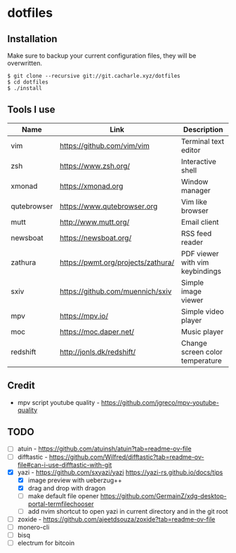 # dotfiles

## Installation

Make sure to backup your current configuration files, they will be overwritten.

```
$ git clone --recursive git://git.cacharle.xyz/dotfiles
$ cd dotfiles
$ ./install
```

## Tools I use

| Name        | Link                               | Description                     |
|-------------|------------------------------------|---------------------------------|
| vim         | https://github.com/vim/vim         | Terminal text editor            |
| zsh         | https://www.zsh.org/               | Interactive shell               |
| xmonad      | https://xmonad.org                 | Window manager                  |
| qutebrowser | https://www.qutebrowser.org        | Vim like browser                |
| mutt        | http://www.mutt.org/               | Email client                    |
| newsboat    | https://newsboat.org/              | RSS feed reader                 |
| zathura     | https://pwmt.org/projects/zathura/ | PDF viewer with vim keybindings |
| sxiv        | https://github.com/muennich/sxiv   | Simple image viewer             |
| mpv         | https://mpv.io/                    | Simple video player             |
| moc         | https://moc.daper.net/             | Music player                    |
| redshift    | http://jonls.dk/redshift/          | Change screen color temperature |

## Credit

* mpv script youtube quality - <https://github.com/jgreco/mpv-youtube-quality>

## TODO

- [ ] atuin - <https://github.com/atuinsh/atuin?tab=readme-ov-file>
- [ ] difftastic - <https://github.com/Wilfred/difftastic?tab=readme-ov-file#can-i-use-difftastic-with-git>
- [x] yazi - <https://github.com/sxyazi/yazi>
    <https://yazi-rs.github.io/docs/tips>
    - [x] image preview with ueberzug++
    - [x] drag and drop with dragon
    - [ ] make default file opener https://github.com/GermainZ/xdg-desktop-portal-termfilechooser
    - [ ] add nvim shortcut to open yazi in current directory and in the git root
- [ ] zoxide - <https://github.com/ajeetdsouza/zoxide?tab=readme-ov-file>
- [ ] monero-cli
- [ ] bisq
- [ ] electrum for bitcoin
